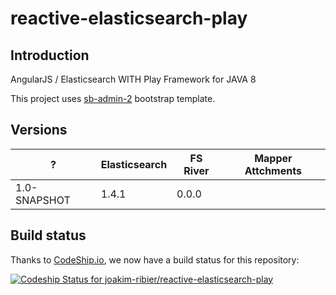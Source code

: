 reactive-elasticsearch-play
===========================

Introduction
------------

AngularJS / Elasticsearch WITH Play Framework for JAVA 8

This project uses [sb-admin-2](http://startbootstrap.com/template-overviews/sb-admin-2/) bootstrap template.


Versions
--------

|  ?             | Elasticsearch | FS River |  Mapper Attchments |
|----------------|---------------|----------|--------------------|
| 1.0-SNAPSHOT   |     1.4.1     | 0.0.0    |                    |


Build status
------------

Thanks to [CodeShip.io](https://codeship.io/), we now have a build status for this repository:

[ ![Codeship Status for joakim-ribier/reactive-elasticsearch-play](https://codeship.com/projects/d37116b0-6673-0132-0470-66851841475d/status?branch=master)](https://codeship.com/projects/52844)
